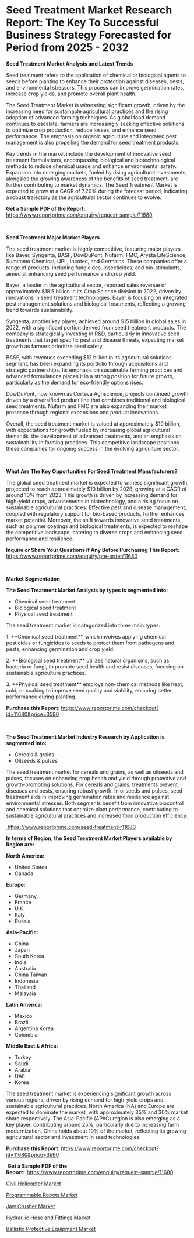 <p><h1>Seed Treatment Market Research Report: The Key To Successful Business Strategy Forecasted for Period from 2025 - 2032</h1></p><p><strong>Seed Treatment Market Analysis and Latest Trends</strong></p>
<p><p>Seed treatment refers to the application of chemical or biological agents to seeds before planting to enhance their protection against diseases, pests, and environmental stressors. This process can improve germination rates, increase crop yields, and promote overall plant health.</p><p>The Seed Treatment Market is witnessing significant growth, driven by the increasing need for sustainable agricultural practices and the rising adoption of advanced farming techniques. As global food demand continues to escalate, farmers are increasingly seeking effective solutions to optimize crop production, reduce losses, and enhance seed performance. The emphasis on organic agriculture and integrated pest management is also propelling the demand for seed treatment products.</p><p>Key trends in the market include the development of innovative seed treatment formulations, encompassing biological and biotechnological methods to reduce chemical usage and enhance environmental safety. Expansion into emerging markets, fueled by rising agricultural investments, alongside the growing awareness of the benefits of seed treatment, are further contributing to market dynamics. The Seed Treatment Market is expected to grow at a CAGR of 7.20% during the forecast period, indicating a robust trajectory as the agricultural sector continues to evolve.</p></p>
<p><strong>Get a Sample PDF of the Report:&nbsp;</strong> <a href="https://www.reportprime.com/enquiry/request-sample/11680?utm_campaign=2886&utm_medium=2&utm_source=Github&utm_content=ia&utm_term=17032025&utm_id=seed-treatment">https://www.reportprime.com/enquiry/request-sample/11680</a></p>
<p>&nbsp;</p>
<p><strong>Seed Treatment Major Market Players</strong></p>
<p><p>The seed treatment market is highly competitive, featuring major players like Bayer, Syngenta, BASF, DowDuPont, Nufarm, FMC, Arysta LifeScience, Sumitomo Chemical, UPL, Incotec, and Germains. These companies offer a range of products, including fungicides, insecticides, and bio-stimulants, aimed at enhancing seed performance and crop yield.</p><p>Bayer, a leader in the agricultural sector, reported sales revenue of approximately $18.5 billion in its Crop Science division in 2022, driven by innovations in seed treatment technologies. Bayer is focusing on integrated pest management solutions and biological treatments, reflecting a growing trend towards sustainability.</p><p>Syngenta, another key player, achieved around $15 billion in global sales in 2022, with a significant portion derived from seed treatment products. The company is strategically investing in R&D, particularly in innovative seed treatments that target specific pest and disease threats, expecting market growth as farmers prioritize seed safety.</p><p>BASF, with revenues exceeding $12 billion in its agricultural solutions segment, has been expanding its portfolio through acquisitions and strategic partnerships. Its emphasis on sustainable farming practices and advanced formulations places it in a strong position for future growth, particularly as the demand for eco-friendly options rises.</p><p>DowDuPont, now known as Corteva Agriscience, projects continued growth driven by a diversified product line that combines traditional and biological seed treatments. Nufarm and FMC are also expanding their market presence through regional expansions and product innovations.</p><p>Overall, the seed treatment market is valued at approximately $10 billion, with expectations for growth fueled by increasing global agricultural demands, the development of advanced treatments, and an emphasis on sustainability in farming practices. This competitive landscape positions these companies for ongoing success in the evolving agriculture sector.</p></p>
<p>&nbsp;</p>
<p><strong>What Are The Key Opportunities For Seed Treatment Manufacturers?</strong></p>
<p><p>The global seed treatment market is expected to witness significant growth, projected to reach approximately $10 billion by 2028, growing at a CAGR of around 10% from 2023. This growth is driven by increasing demand for high-yield crops, advancements in biotechnology, and a rising focus on sustainable agricultural practices. Effective pest and disease management, coupled with regulatory support for bio-based products, further enhances market potential. Moreover, the shift towards innovative seed treatments, such as polymer coatings and biological treatments, is expected to reshape the competitive landscape, catering to diverse crops and enhancing seed performance and resilience.</p></p>
<p><strong>Inquire or Share Your Questions If Any Before Purchasing This Report:</strong> <a href="https://www.reportprime.com/enquiry/pre-order/11680?utm_campaign=2886&utm_medium=2&utm_source=Github&utm_content=ia&utm_term=17032025&utm_id=seed-treatment">https://www.reportprime.com/enquiry/pre-order/11680</a></p>
<p>&nbsp;</p>
<p><strong>Market Segmentation</strong></p>
<p><strong>The Seed Treatment Market Analysis by types is segmented into:</strong></p>
<p><ul><li>Chemical seed treatment</li><li>Biological seed treatment</li><li>Physical seed treatment</li></ul></p>
<p><p>The seed treatment market is categorized into three main types: </p><p>1. **Chemical seed treatment**, which involves applying chemical pesticides or fungicides to seeds to protect them from pathogens and pests, enhancing germination and crop yield.</p><p>2. **Biological seed treatment** utilizes natural organisms, such as bacteria or fungi, to promote seed health and resist diseases, focusing on sustainable agriculture practices.</p><p>3. **Physical seed treatment** employs non-chemical methods like heat, cold, or soaking to improve seed quality and viability, ensuring better performance during planting.</p></p>
<p><strong>Purchase this Report:&nbsp;</strong><a href="https://www.reportprime.com/checkout?id=11680&price=3590&utm_campaign=2886&utm_medium=2&utm_source=Github&utm_content=ia&utm_term=17032025&utm_id=seed-treatment">https://www.reportprime.com/checkout?id=11680&price=3590</a></p>
<p>&nbsp;</p>
<p><strong>The Seed Treatment Market Industry Research by Application is segmented into:</strong></p>
<p><ul><li>Cereals & grains</li><li>Oilseeds & pulses</li></ul></p>
<p><p>The seed treatment market for cereals and grains, as well as oilseeds and pulses, focuses on enhancing crop health and yield through protective and growth-promoting solutions. For cereals and grains, treatments prevent diseases and pests, ensuring robust growth. In oilseeds and pulses, seed treatment aids in improving germination rates and resilience against environmental stresses. Both segments benefit from innovative biocontrol and chemical solutions that optimize plant performance, contributing to sustainable agricultural practices and increased food production efficiency.</p></p>
<p><a href="https://www.reportprime.com/seed-treatment-r11680?utm_campaign=2886&utm_medium=2&utm_source=Github&utm_content=ia&utm_term=17032025&utm_id=seed-treatment">&nbsp;https://www.reportprime.com/seed-treatment-r11680</a></p>
<p><strong>In terms of Region, the Seed Treatment Market Players available by Region are:</strong></p>
<p>
    <p> <strong> North America: </strong>
        <ul>
            <li>United States</li>
            <li>Canada</li>
        </ul>
        </p> 
    <p> <strong> Europe: </strong>
        <ul>
            <li>Germany</li>
            <li>France</li>
            <li>U.K.</li>
            <li>Italy</li>
            <li>Russia</li>
        </ul>
        </p> 
    <p> <strong> Asia-Pacific: </strong>
        <ul>
            <li>China</li>
            <li>Japan</li>
            <li>South Korea</li>
            <li>India</li>
            <li>Australia</li>
            <li>China Taiwan</li>
            <li>Indonesia</li>
            <li>Thailand</li>
            <li>Malaysia</li>
        </ul>
        </p> 
    <p> <strong> Latin America: </strong>
        <ul>
            <li>Mexico</li>
            <li>Brazil</li>
            <li>Argentina Korea</li>
            <li>Colombia</li>
        </ul>
        </p> 
    <p> <strong> Middle East & Africa: </strong>
        <ul>
            <li>Turkey</li>
            <li>Saudi</li>
            <li>Arabia</li>
            <li>UAE</li>
            <li>Korea</li>
        </ul>
    </p>
    </p>
<p><p>The seed treatment market is experiencing significant growth across various regions, driven by rising demand for high-yield crops and sustainable agricultural practices. North America (NA) and Europe are expected to dominate the market, with approximately 35% and 30% market share respectively. The Asia-Pacific (APAC) region is also emerging as a key player, contributing around 25%, particularly due to increasing farm modernization. China holds about 10% of the market, reflecting its growing agricultural sector and investment in seed technologies.</p></p>
<p><strong>Purchase this Report: </strong><a href="https://www.reportprime.com/checkout?id=11680&price=3590&utm_campaign=2886&utm_medium=2&utm_source=Github&utm_content=ia&utm_term=17032025&utm_id=seed-treatment">https://www.reportprime.com/checkout?id=11680&price=3590</a></p>
<p>&nbsp;<strong>Get a Sample PDF of the Report:&nbsp;&nbsp;</strong><a href="https://www.reportprime.com/enquiry/request-sample/11680?utm_campaign=2886&utm_medium=2&utm_source=Github&utm_content=ia&utm_term=17032025&utm_id=seed-treatment">https://www.reportprime.com/enquiry/request-sample/11680</a></p>
<p><strong></strong></p>
<p><p><a href="https://www.linkedin.com/pulse/future-civil-helicopter-market-industry-overview-growth-prospects-e16lf?utm_campaign=2886&utm_medium=2&utm_source=Github&utm_content=ia&utm_term=17032025&utm_id=seed-treatment">Civil Helicopter Market</a></p><p><a href="https://www.linkedin.com/pulse/growth-forecast-programmable-robots-market-competitive-ctnjf?utm_campaign=2886&utm_medium=2&utm_source=Github&utm_content=ia&utm_term=17032025&utm_id=seed-treatment">Programmable Robots Market</a></p><p><a href="https://www.linkedin.com/pulse/jaw-crusher-market-forecast-projected-growth-revenue-urp2c?utm_campaign=2886&utm_medium=2&utm_source=Github&utm_content=ia&utm_term=17032025&utm_id=seed-treatment">Jaw Crusher Market</a></p><p><a href="https://www.linkedin.com/pulse/key-metrics-hydraulic-hose-fittings-market-report-size-growth-igkof?utm_campaign=2886&utm_medium=2&utm_source=Github&utm_content=ia&utm_term=17032025&utm_id=seed-treatment">Hydraulic Hose and Fittings Market</a></p><p><a href="https://www.linkedin.com/pulse/ballistic-protective-equipment-market-growth-study-offers-vmwuf?utm_campaign=2886&utm_medium=2&utm_source=Github&utm_content=ia&utm_term=17032025&utm_id=seed-treatment">Ballistic Protective Equipment Market</a></p></p>